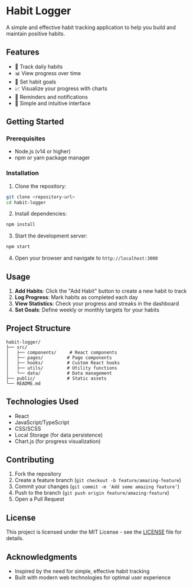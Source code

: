# Habit Logger

A simple and effective habit tracking application to help you build and maintain positive habits.

## Features

- 📝 Track daily habits
- 📊 View progress over time
- 🎯 Set habit goals
- 📈 Visualize your progress with charts
- 🔔 Reminders and notifications
- 📱 Simple and intuitive interface

## Getting Started

### Prerequisites

- Node.js (v14 or higher)
- npm or yarn package manager

### Installation

1. Clone the repository:
```bash
git clone <repository-url>
cd habit-logger
```

2. Install dependencies:
```bash
npm install
```

3. Start the development server:
```bash
npm start
```

4. Open your browser and navigate to `http://localhost:3000`

## Usage

1. **Add Habits**: Click the "Add Habit" button to create a new habit to track
2. **Log Progress**: Mark habits as completed each day
3. **View Statistics**: Check your progress and streaks in the dashboard
4. **Set Goals**: Define weekly or monthly targets for your habits

## Project Structure

```
habit-logger/
├── src/
│   ├── components/     # React components
│   ├── pages/         # Page components
│   ├── hooks/         # Custom React hooks
│   ├── utils/         # Utility functions
│   └── data/          # Data management
├── public/            # Static assets
└── README.md
```

## Technologies Used

- React
- JavaScript/TypeScript
- CSS/SCSS
- Local Storage (for data persistence)
- Chart.js (for progress visualization)

## Contributing

1. Fork the repository
2. Create a feature branch (`git checkout -b feature/amazing-feature`)
3. Commit your changes (`git commit -m 'Add some amazing feature'`)
4. Push to the branch (`git push origin feature/amazing-feature`)
5. Open a Pull Request

## License

This project is licensed under the MIT License - see the [LICENSE](LICENSE) file for details.

## Acknowledgments

- Inspired by the need for simple, effective habit tracking
- Built with modern web technologies for optimal user experience
